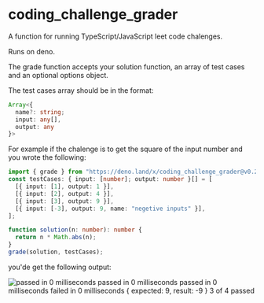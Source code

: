 # coding_challenge_grader

A function for running TypeScript/JavaScript leet code chalenges.

Runs on deno.

The grade function accepts your solution function, an array of test cases and an
optional options object.

The test cases array should be in the format:

```typescript
Array<{
  name?: string;
  input: any[],
  output: any
}>
```

For example if the chalenge is to get the square of the input number and you
wrote the following:

```typescript
import { grade } from "https://deno.land/x/coding_challenge_grader@v0.2.0/mod.ts";
const testCases: { input: [number]; output: number }[] = [
  [{ input: [1], output: 1 }],
  [{ input: [2], output: 4 }],
  [{ input: [3], output: 9 }],
  [{ input: [-3], output: 9, name: "negetive inputs" }],
];

function solution(n: number): number {
  return n * Math.abs(n);
}
grade(solution, testCases);
```

you'de get the following output:

![passed in 0 milliseconds
passed in 0 milliseconds
passed in 0 milliseconds
failed in 0 milliseconds
{ expected: 9, result: -9 }
3 of 4 passed](./example-result.png)

